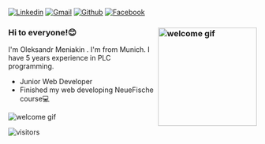 [![Linkedin](https://img.shields.io/badge/-LinkedIn-blue?style=flat&logo=Linkedin&logoColor=white)](https://www.linkedin.com/in/oleksandr-meniakin-62605415a/)
[![Gmail](https://img.shields.io/badge/-Gmail-c14438?style=flat&logo=Gmail&logoColor=white)](mailto:oleksandr.meniakin@gmail.com)
[![Github](https://img.shields.io/badge/-Github-000?style=flat&logo=Github&logoColor=white)](https://github.com/sashameniakin)
[![Facebook](https://img.shields.io/badge/-Facebook-blue?style=flat&logo=Facebook&logoColor=white)](https://facebook.com/alex.meniakin)

### Hi to everyone!:blush:<img src="https://user-images.githubusercontent.com/5713670/87202985-820dcb80-c2b6-11ea-9f56-7ec461c497c3.gif" align="right" alt="welcome gif" width="200" height="200">

I'm Oleksandr Meniakin . I'm from Munich. I have 5 years experience in PLC programming.

- Junior Web Developer
- Finished my web developing NeueFische course:computer:

<img src="https://raw.githubusercontent.com/abhisheknaiidu/abhisheknaiidu/master/code.gif" alt="welcome gif">

![visitors](https://visitor-badge.glitch.me/badge?page_id=sashameniakin.visitors)
